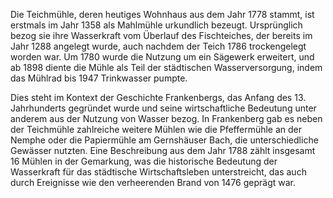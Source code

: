 Die Teichmühle, deren heutiges Wohnhaus aus dem Jahr 1778 stammt, ist erstmals im Jahr 1358 als Mahlmühle urkundlich bezeugt. Ursprünglich bezog sie ihre Wasserkraft vom Überlauf des Fischteiches, der bereits im Jahr 1288 angelegt wurde, auch nachdem der Teich 1786 trockengelegt worden war. Um 1780 wurde die Nutzung um ein Sägewerk erweitert, und ab 1898 diente die Mühle als Teil der städtischen Wasserversorgung, indem das Mühlrad bis 1947 Trinkwasser pumpte.

Dies steht im Kontext der Geschichte Frankenbergs, das Anfang des 13. Jahrhunderts gegründet wurde und seine wirtschaftliche Bedeutung unter anderem aus der Nutzung von Wasser bezog. In Frankenberg gab es neben der Teichmühle zahlreiche weitere Mühlen wie die Pfeffermühle an der Nemphe oder die Papiermühle am Gernshäuser Bach, die unterschiedliche Gewässer nutzten. Eine Beschreibung aus dem Jahr 1788 zählt insgesamt 16 Mühlen in der Gemarkung, was die historische Bedeutung der Wasserkraft für das städtische Wirtschaftsleben unterstreicht, das auch durch Ereignisse wie den verheerenden Brand von 1476 geprägt war.

